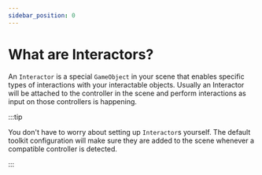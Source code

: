 ```yaml
---
sidebar_position: 0
---
```


# What are Interactors?

An `Interactor` is a special `GameObject` in your scene that enables specific types of interactions with your interactable objects.
Usually an Interactor will be attached to the controller in the scene and perform interactions as input on those controllers is happening.

:::tip

You don't have to worry about setting up `Interactor`s yourself. The default toolkit configuration will make sure they are added to the scene
whenever a compatible controller is detected.

:::
